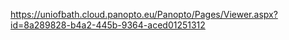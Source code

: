 https://uniofbath.cloud.panopto.eu/Panopto/Pages/Viewer.aspx?id=8a289828-b4a2-445b-9364-aced01251312